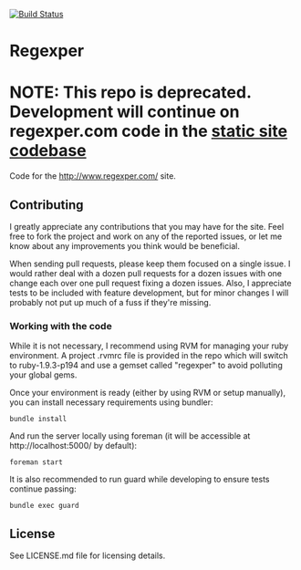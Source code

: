 [![Build Status](https://travis-ci.org/javallone/regexper.png)](https://travis-ci.org/javallone/regexper)

# Regexper

# NOTE: This repo is deprecated. Development will continue on regexper.com code in the [static site codebase](https://github.com/javallone/regexper-static)

Code for the http://www.regexper.com/ site.

## Contributing

I greatly appreciate any contributions that you may have for the site. Feel free to fork the project and work on any of the reported issues, or let me know about any improvements you think would be beneficial.

When sending pull requests, please keep them focused on a single issue. I would rather deal with a dozen pull requests for a dozen issues with one change each over one pull request fixing a dozen issues. Also, I appreciate tests to be included with feature development, but for minor changes I will probably not put up much of a fuss if they're missing.

### Working with the code

While it is not necessary, I recommend using RVM for managing your ruby environment. A project .rvmrc file is provided in the repo which will switch to ruby-1.9.3-p194 and use a gemset called "regexper" to avoid polluting your global gems.

Once your environment is ready (either by using RVM or setup manually), you can install necessary requirements using bundler:

    bundle install

And run the server locally using foreman (it will be accessible at http://localhost:5000/ by default):

    foreman start

It is also recommended to run guard while developing to ensure tests continue passing:

    bundle exec guard

## License

See LICENSE.md file for licensing details.
